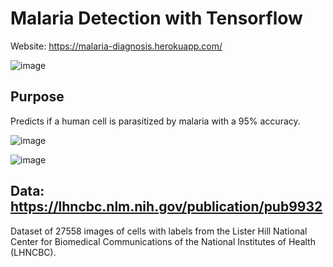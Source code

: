 # Malaria Detection with Tensorflow

Website: https://malaria-diagnosis.herokuapp.com/

![image](https://user-images.githubusercontent.com/58019082/91672518-007f3080-eae4-11ea-9e74-fe9b4b4e7bb1.png)

## Purpose
Predicts if a human cell is parasitized by malaria with a 95% accuracy.

![image](https://user-images.githubusercontent.com/58019082/91672878-e9414280-eae5-11ea-8331-904d5d8ef83e.png)

![image](https://user-images.githubusercontent.com/58019082/91672887-f9f1b880-eae5-11ea-9c1c-8b4cd57bdeff.png)

## Data: https://lhncbc.nlm.nih.gov/publication/pub9932
Dataset of 27558 images of cells with labels from the Lister Hill National Center for Biomedical Communications of the National Institutes of Health (LHNCBC).

